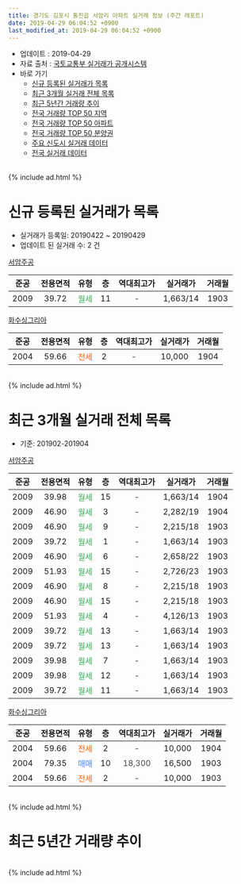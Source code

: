 ```yaml
---
title: 경기도 김포시 통진읍 서암리 아파트 실거래 정보 (주간 레포트)
date: 2019-04-29 06:04:52 +0900
last_modified_at: 2019-04-29 06:04:52 +0900
---
```


* 업데이트 : 2019-04-29
* 자료 출처 : [국토교통부 실거래가 공개시스템](http://rt.molit.go.kr)
* 바로 가기
    * [신규 등록된 실거래가 목록](#신규-등록된-실거래가-목록)
    * [최근 3개월 실거래 전체 목록](#최근-3개월-실거래-전체-목록)
    * [최근 5년간 거래량 추이](#최근-5년간-거래량-추이)
    * [전국 거래량 TOP 50 지역](https://inasie.github.io/apt-trade-info/최근-3개월-전국에서-가장-거래가-많이-발생한-지역)
    * [전국 거래량 TOP 50 아파트](https://inasie.github.io/apt-trade-info/최근-3개월-전국에서-가장-거래가-많이-발생한-아파트)
    * [전국 거래량 TOP 50 분양권](https://inasie.github.io/apt-trade-info/최근-3개월-전국에서-가장-거래가-많이-발생한-분양권)
    * [주요 신도시 실거래 데이터](https://inasie.github.io/apt-trade-info/주요-신도시)
    * [전국 실거래 데이터](https://inasie.github.io/apt-trade-info/전국)
<br>
{% include ad.html %}
<br>

# 신규 등록된 실거래가 목록
* 실거래가 등록일: 20190422 ~ 20190429
* 업데이트 된 실거래 수: 2 건


[서암주공](https://search.naver.com/search.naver?query=%EA%B2%BD%EA%B8%B0%EB%8F%84+%EA%B9%80%ED%8F%AC%EC%8B%9C+%ED%86%B5%EC%A7%84%EC%9D%8D+%EC%84%9C%EC%95%94%EB%A6%AC+%EC%84%9C%EC%95%94%EC%A3%BC%EA%B3%B5)

|준공|전용면적|유형|층|역대최고가|실거래가|거래월|
|:---:|:---:|:---:|:---:|:---:|:---:|:---:|
|2009|39.72|<span style="color:#34a853">월세</span>|11|<span style="color:#444444">-</span>|1,663/14|1903|

[화수싱그리아](https://search.naver.com/search.naver?query=%EA%B2%BD%EA%B8%B0%EB%8F%84+%EA%B9%80%ED%8F%AC%EC%8B%9C+%ED%86%B5%EC%A7%84%EC%9D%8D+%EC%84%9C%EC%95%94%EB%A6%AC+%ED%99%94%EC%88%98%EC%8B%B1%EA%B7%B8%EB%A6%AC%EC%95%84)

|준공|전용면적|유형|층|역대최고가|실거래가|거래월|
|:---:|:---:|:---:|:---:|:---:|:---:|:---:|
|2004|59.66|<span style="color:#ff5a00">전세</span>|2|<span style="color:#444444">-</span>|10,000|1904|


<br>
{% include ad.html %}
<br>

# 최근 3개월 실거래 전체 목록
* 기준: 201902-201904


[서암주공](https://search.naver.com/search.naver?query=%EA%B2%BD%EA%B8%B0%EB%8F%84+%EA%B9%80%ED%8F%AC%EC%8B%9C+%ED%86%B5%EC%A7%84%EC%9D%8D+%EC%84%9C%EC%95%94%EB%A6%AC+%EC%84%9C%EC%95%94%EC%A3%BC%EA%B3%B5)

|준공|전용면적|유형|층|역대최고가|실거래가|거래월|
|:---:|:---:|:---:|:---:|:---:|:---:|:---:|
|2009|39.98|<span style="color:#34a853">월세</span>|15|<span style="color:#444444">-</span>|1,663/14|1904|
|2009|46.90|<span style="color:#34a853">월세</span>|3|<span style="color:#444444">-</span>|2,282/19|1904|
|2009|46.90|<span style="color:#34a853">월세</span>|9|<span style="color:#444444">-</span>|2,215/18|1903|
|2009|39.72|<span style="color:#34a853">월세</span>|1|<span style="color:#444444">-</span>|1,663/14|1903|
|2009|46.90|<span style="color:#34a853">월세</span>|6|<span style="color:#444444">-</span>|2,658/22|1903|
|2009|51.93|<span style="color:#34a853">월세</span>|15|<span style="color:#444444">-</span>|2,726/23|1903|
|2009|46.90|<span style="color:#34a853">월세</span>|8|<span style="color:#444444">-</span>|2,215/18|1903|
|2009|46.90|<span style="color:#34a853">월세</span>|15|<span style="color:#444444">-</span>|2,215/18|1903|
|2009|51.93|<span style="color:#34a853">월세</span>|4|<span style="color:#444444">-</span>|4,126/13|1903|
|2009|39.72|<span style="color:#34a853">월세</span>|13|<span style="color:#444444">-</span>|1,663/14|1903|
|2009|39.72|<span style="color:#34a853">월세</span>|13|<span style="color:#444444">-</span>|1,663/14|1903|
|2009|39.98|<span style="color:#34a853">월세</span>|7|<span style="color:#444444">-</span>|1,663/14|1903|
|2009|39.98|<span style="color:#34a853">월세</span>|12|<span style="color:#444444">-</span>|1,663/14|1903|
|2009|39.72|<span style="color:#34a853">월세</span>|11|<span style="color:#444444">-</span>|1,663/14|1903|

[화수싱그리아](https://search.naver.com/search.naver?query=%EA%B2%BD%EA%B8%B0%EB%8F%84+%EA%B9%80%ED%8F%AC%EC%8B%9C+%ED%86%B5%EC%A7%84%EC%9D%8D+%EC%84%9C%EC%95%94%EB%A6%AC+%ED%99%94%EC%88%98%EC%8B%B1%EA%B7%B8%EB%A6%AC%EC%95%84)

|준공|전용면적|유형|층|역대최고가|실거래가|거래월|
|:---:|:---:|:---:|:---:|:---:|:---:|:---:|
|2004|59.66|<span style="color:#ff5a00">전세</span>|2|<span style="color:#444444">-</span>|10,000|1904|
|2004|79.35|<span style="color:#4285f3">매매</span>|10|<span style="color:#444444">18,300</span>|16,500|1903|
|2004|59.66|<span style="color:#ff5a00">전세</span>|2|<span style="color:#444444">-</span>|10,000|1903|


<br>
{% include ad.html %}
<br>

# 최근 5년간 거래량 추이


<div style="width:100%;">
    <canvas id="deal_progress" height="200"></canvas>
</div>

<script>
new Chart(document.getElementById("deal_progress"), {
    type: 'line',
    data: {
        labels: ['201404','201405','201406','201407','201408','201409','201410','201411','201412','201501','201502','201503','201504','201505','201506','201507','201508','201509','201510','201511','201512','201601','201602','201603','201604','201605','201606','201607','201608','201609','201610','201611','201612','201701','201702','201703','201704','201705','201706','201707','201708','201709','201710','201711','201712','201801','201802','201803','201804','201805','201806','201807','201808','201809','201810','201811','201812','201901','201902','201903','201904'],
        datasets: [{
            label: '매매',
            pointRadius: 1,
            data: [1, 1, 0, 0, 0, 0, 0, 0, 2, 0, 0, 3, 1, 0, 1, 0, 0, 2, 0, 0, 1, 2, 1, 0, 0, 0, 0, 0, 0, 1, 1, 1, 1, 0, 0, 1, 1, 1, 1, 0, 0, 0, 0, 1, 1, 0, 0, 2, 1, 1, 1, 1, 0, 0, 0, 0, 0, 3, 0, 1, 0],
            borderColor: "rgba(255, 201, 14, 1)",
            backgroundColor: "rgba(255, 201, 14, 0.5)",
            fill: false,
            lineTension: 0
        },{
            label: '전월세',
            pointRadius: 1,
            data: [2, 1, 1, 0, 1, 3, 1, 4, 2, 1, 0, 33, 2, 4, 5, 6, 6, 2, 4, 5, 4, 3, 0, 3, 3, 3, 1, 0, 1, 3, 1, 2, 0, 4, 8, 28, 1, 4, 3, 9, 5, 4, 3, 7, 4, 6, 3, 6, 1, 3, 3, 4, 3, 2, 2, 6, 1, 3, 0, 13, 3],
            borderColor: "rgba(0, 141, 185, 1)",
            backgroundColor: "rgba(0, 141, 185, 0.5)",
            fill: false,
            lineTension: 0
        }
        ]
    },
    options: {
        responsive: true,
        title: {
            display: false
        },
        tooltips: {
            mode: 'index',
            intersect: false
        },
        hover: {
            mode: 'nearest',
            intersect: true
        },
        scales: {
            xAxes: [{
                display: true,
                scaleLabel: {
                    display: true,
                    labelString: '년/월'
                }
            }],
            yAxes: [{
                display: true,
                ticks: {
                    suggestedMin: 0,
                },
                scaleLabel: {
                    display: true,
                    labelString: '실거래 수'
                }
            }]
        }
    }
});

</script>


<br>
{% include ad.html %}
<br>

